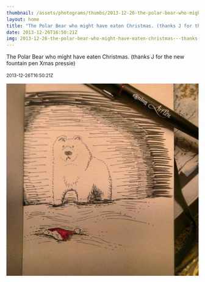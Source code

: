 ```yaml
---
thumbnail: /assets/photograms/thumbs/2013-12-26-the-polar-bear-who-might-have-eaten-christmas---thanks-j-for-the-new-fountain-pen-xmas-pressie-.jpg
layout: home
title: "The Polar Bear who might have eaten Christmas. (thanks J for the new fountain pen Xmas pressie)"
date: 2013-12-26T16:50:21Z
img: 2013-12-26-the-polar-bear-who-might-have-eaten-christmas---thanks-j-for-the-new-fountain-pen-xmas-pressie-.jpg
---
```


The Polar Bear who might have eaten Christmas. (thanks J for the new fountain pen Xmas pressie)

<small>2013-12-26T16:50:21Z</small>

![The Polar Bear who might have eaten Christmas. (thanks J for the new fountain pen Xmas pressie)](/assets/photograms/original/2013-12-26-the-polar-bear-who-might-have-eaten-christmas---thanks-j-for-the-new-fountain-pen-xmas-pressie-.jpg)
